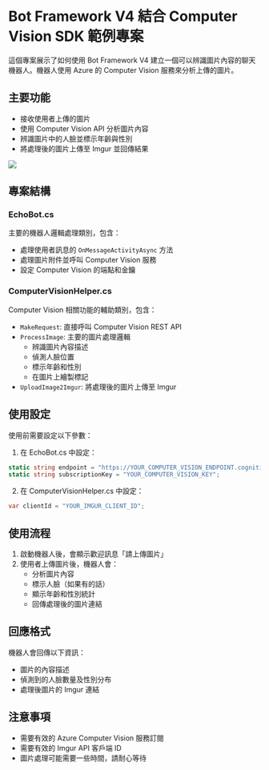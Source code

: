 # Bot Framework V4 結合 Computer Vision SDK 範例專案

這個專案展示了如何使用 Bot Framework V4 建立一個可以辨識圖片內容的聊天機器人。機器人使用 Azure 的 Computer Vision 服務來分析上傳的圖片。

## 主要功能

- 接收使用者上傳的圖片
- 使用 Computer Vision API 分析圖片內容
- 辨識圖片中的人臉並標示年齡與性別
- 將處理後的圖片上傳至 Imgur 並回傳結果
<img src='https://i.imgur.com/E3RNYfS.jpg' />

## 專案結構

### EchoBot.cs
主要的機器人邏輯處理類別，包含：
- 處理使用者訊息的 `OnMessageActivityAsync` 方法
- 處理圖片附件並呼叫 Computer Vision 服務
- 設定 Computer Vision 的端點和金鑰

### ComputerVisionHelper.cs
Computer Vision 相關功能的輔助類別，包含：
- `MakeRequest`: 直接呼叫 Computer Vision REST API
- `ProcessImage`: 主要的圖片處理邏輯
  - 辨識圖片內容描述
  - 偵測人臉位置
  - 標示年齡和性別
  - 在圖片上繪製標記
- `UploadImage2Imgur`: 將處理後的圖片上傳至 Imgur

## 使用設定

使用前需要設定以下參數：

1. 在 EchoBot.cs 中設定：
```csharp
static string endpoint = "https://YOUR_COMPUTER_VISION_ENDPOINT.cognitiveservices.azure.com/";
static string subscriptionKey = "YOUR_COMPUTER_VISION_KEY";
```

2. 在 ComputerVisionHelper.cs 中設定：
```csharp
var clientId = "YOUR_IMGUR_CLIENT_ID";
```

## 使用流程

1. 啟動機器人後，會顯示歡迎訊息「請上傳圖片」
2. 使用者上傳圖片後，機器人會：
   - 分析圖片內容
   - 標示人臉（如果有的話）
   - 顯示年齡和性別統計
   - 回傳處理後的圖片連結

## 回應格式

機器人會回傳以下資訊：
- 圖片的內容描述
- 偵測到的人臉數量及性別分布
- 處理後圖片的 Imgur 連結

## 注意事項

- 需要有效的 Azure Computer Vision 服務訂閱
- 需要有效的 Imgur API 客戶端 ID
- 圖片處理可能需要一些時間，請耐心等待
 